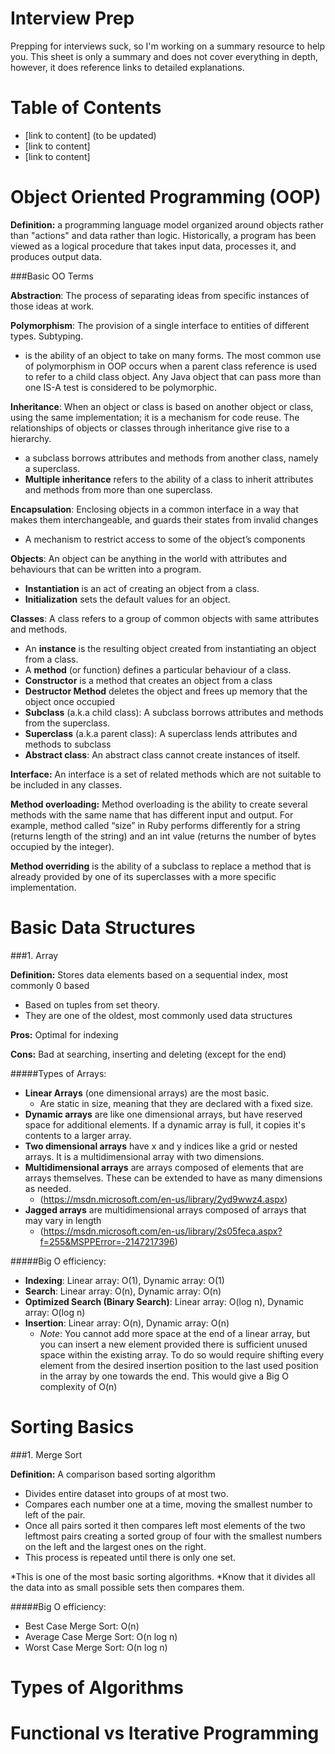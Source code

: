 # Interview Prep

Prepping for interviews suck, so I'm working on a summary resource to help you. This sheet is only a summary and does not cover everything in depth, however, it does reference links to detailed explanations.

# Table of Contents
* [link to content] (to be updated)
* [link to content]
* [link to content]

# Object Oriented Programming (OOP)

**Definition:** a programming language model organized around objects rather than "actions" and data rather than logic. Historically, a program has been viewed as a logical procedure that takes input data, processes it, and produces output data.

###Basic OO Terms

**Abstraction**: The process of separating ideas from specific instances of those ideas at work.

**Polymorphism**: The provision of a single interface to entities of different types. Subtyping.
* is the ability of an object to take on many forms. The most common use of polymorphism in OOP occurs when a parent class reference is used to refer to a child class object. Any Java object that can pass more than one IS-A test is considered to be polymorphic.

**Inheritance**: When an object or class is based on another object or class, using the same implem­entation; it is a mechanism for code reuse. The relationships of objects or classes through inheri­tance give rise to a hierarchy.
* a subclass borrows attributes and methods from another class, namely a superclass.
* **Multiple inheritance** refers to the ability of a class to inherit attributes and methods from more than one superclass.

**Encapsulation**: Enclosing objects in a common interface in a way that makes them interc­han­geable, and guards their states from invalid changes
* A mechanism to restrict access to some of the object’s components

**Objects**: An object can be anything in the world with attributes and behaviours that can be written into a program.
* **Instantiation** is an act of creating an object from a class.
* **Initialization** sets the default values for an object.

**Classes**: A class refers to a group of common objects with same attributes and methods.
* An **instance** is the resulting object created from instantiating an object from a class.
* A **method** (or function) defines a particular behaviour of a class.
* **Constructor** is a method that creates an object from a class
* **Destructor Method** deletes the object and frees up memory that the object once occupied
* **Subclass** (a.k.a child class): A subclass borrows attributes and methods from the superclass.
* **Superclass** (a.k.a parent class): A superclass lends attributes and methods to subclass
* **Abstract class**: An abstract class cannot create instances of itself.

**Interface:** An interface is a set of related methods which are not suitable to be included in any classes.

**Method overloading:** Method overloading is the ability to create several methods with the same name that has different input and output. For example, method called “size” in Ruby performs differently for a string (returns length of the string) and an int value (returns the number of bytes occupied by the integer).

**Method overriding** is the ability of a subclass to replace a method that is already provided by one of its superclasses with a more specific implementation.

# Basic Data Structures

###1. Array

**Definition:** Stores data elements based on a sequential index, most commonly 0 based
* Based on tuples from set theory.
* They are one of the oldest, most commonly used data structures

**Pros:** Optimal for indexing

**Cons:** Bad at searching, inserting and deleting (except for the end)

#####Types of Arrays:

* **Linear Arrays** (one dimensional arrays) are the most basic.
  * Are static in size, meaning that they are declared with a fixed size.
* **Dynamic arrays** are like one dimensional arrays, but have reserved space for additional elements.
If a dynamic array is full, it copies it's contents to a larger array.
* **Two dimensional arrays** have x and y indices like a grid or nested arrays. It is a multidimensional array with two dimensions.
* **Multidimensional arrays** are arrays composed of elements that are arrays themselves. These can be extended to have as many dimensions as needed. 
  * (https://msdn.microsoft.com/en-us/library/2yd9wwz4.aspx) 
* **Jagged arrays** are multidimensional arrays composed of arrays that may vary in length
  * (https://msdn.microsoft.com/en-us/library/2s05feca.aspx?f=255&MSPPError=-2147217396)

#####Big O efficiency:

* **Indexing**: Linear array: O(1), Dynamic array: O(1)
* **Search**: Linear array: O(n), Dynamic array: O(n)
* **Optimized Search (Binary Search)**: Linear array: O(log n), Dynamic array: O(log n)
* **Insertion**: Linear array: O(n), Dynamic array: O(n)
  * *Note*: You cannot add more space at the end of a linear array, but you can insert a new element provided there is sufficient unused space within the existing array. To do so would require shifting every element from the desired insertion position to the last used position in the array by one towards the end. This would give a Big O complexity of O(n)

# Sorting Basics

###1. Merge Sort

**Definition:** A comparison based sorting algorithm
* Divides entire dataset into groups of at most two.
* Compares each number one at a time, moving the smallest number to left of the pair.
* Once all pairs sorted it then compares left most elements of the two leftmost pairs creating a sorted group of four with the smallest numbers on the left and the largest ones on the right.
* This process is repeated until there is only one set.


*This is one of the most basic sorting algorithms.
*Know that it divides all the data into as small possible sets then compares them.

#####Big O efficiency:

* Best Case Merge Sort: O(n)
* Average Case Merge Sort: O(n log n)
* Worst Case Merge Sort: O(n log n)

# Types of Algorithms

# Functional vs Iterative Programming


